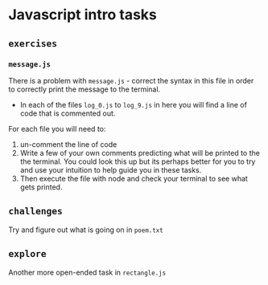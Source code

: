 # Javascript intro tasks

## `exercises`

### `message.js`

There is a problem with `message.js` - correct the syntax in this file in order to correctly print the message to the terminal.

- In each of the files `log_0.js` to `log_9.js` in here you will find a line of code that is commented out.

For each file you will need to:

1. un-comment the line of code
2. Write a few of your own comments predicting what will be printed to the the terminal. You could look this up but its perhaps better for you to try and use your intuition to help guide you in these tasks.
3. Then execute the file with node and check your terminal to see what gets printed.

## `challenges`

Try and figure out what is going on in `poem.txt`

## `explore`

Another more open-ended task in `rectangle.js`
